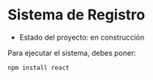 <h1>Sistema de Registro</h1>

- Estado del proyecto: en construcción 

Para ejecutar el sistema, debes poner:

```npm install react```
